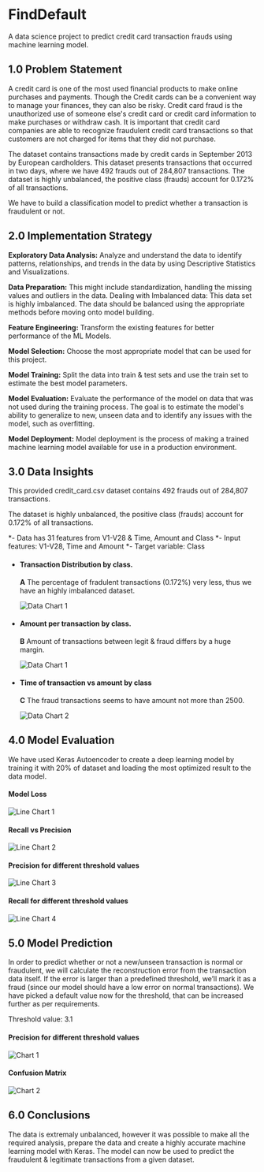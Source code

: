 # FindDefault

A data science project to predict credit card transaction frauds using machine learning model.


## 1.0 Problem Statement

A credit card is one of the most used financial products to make online purchases and payments. Though the Credit cards can be a convenient way to manage your finances, they can also be risky. Credit card fraud is the unauthorized use of someone else's credit card or credit card information to make purchases or withdraw cash.
It is important that credit card companies are able to recognize fraudulent credit card transactions so that customers are not charged for items that they did not purchase. 

The dataset contains transactions made by credit cards in September 2013 by European cardholders. This dataset presents transactions that occurred in two days, where we have 492 frauds out of 284,807 transactions. The dataset is highly unbalanced, the positive class (frauds) account for 0.172% of all transactions.

We have to build a classification model to predict whether a transaction is fraudulent or not.


## 2.0 Implementation Strategy

**Exploratory Data Analysis:** Analyze and understand the data to identify patterns, relationships, and trends in the data by using Descriptive Statistics and Visualizations. 

**Data Preparation:** This might include standardization, handling the missing values and outliers in the data. 
Dealing with Imbalanced data: This data set is highly imbalanced. The data should be balanced using the appropriate methods before moving onto model building.

**Feature Engineering:** Transform the existing features for better performance of the ML Models. 

**Model Selection:** Choose the most appropriate model that can be used for this project. 

**Model Training:** Split the data into train & test sets and use the train set to estimate the best model parameters. 

**Model Evaluation:** Evaluate the performance of the model on data that was not used during the training process. The goal is to estimate the model's ability to generalize to new, unseen data and to identify any issues with the model, such as overfitting. 

**Model Deployment:** Model deployment is the process of making a trained machine learning model available for use in a production environment. 


## 3.0 Data Insights

This provided credit_card.csv dataset contains 492 frauds out of 284,807 transactions. 

The dataset is highly unbalanced, the positive class (frauds) account for 0.172% of all transactions.

*- Data has 31 features from V1-V28 & Time, Amount and Class
*- Input features: V1-V28, Time and Amount
*- Target variable: Class

* #### Transaction Distribution by class.

    **A** The percentage of fradulent transactions (0.172%) very less, thus we have an highly imbalanced dataset.

    ![Data Chart 1](reports/bar_chart.png)

* #### Amount per transaction by class.

    **B** Amount of transactions between legit & fraud differs by a huge margin.

    ![Data Chart 1](reports/historgram.png)
    
* #### Time of transaction vs amount by class

    **C** The fraud transactions seems to have amount not more than 2500.

    ![Data Chart 2](reports/scatter_plot.png)
    

## 4.0 Model Evaluation

We have used Keras Autoencoder to create a deep learning model by training it with 20% of dataset and loading the most optimized result to the data model.

#### Model Loss

   ![Line Chart 1](reports/line_plot.png)


#### Recall vs Precision
   
   ![Line Chart 2](reports/line_plot_2.png)
   
   
#### Precision for different threshold values
   
   ![Line Chart 3](reports/line_plot_3.png)
   
   
#### Recall for different threshold values
   
   ![Line Chart 4](reports/line_plot_4.png)



## 5.0 Model Prediction

In order to predict whether or not a new/unseen transaction is normal or fraudulent, we will calculate the reconstruction error from the transaction data itself. If the error is larger than a predefined threshold, we’ll mark it as a fraud (since our model should have a low error on normal transactions). We have picked a default value now for the threshold, that can be increased further as per requirements.

Threshold value: 3.1

#### Precision for different threshold values

   ![Chart 1](reports/scatter_plot_2.png)
   
#### Confusion Matrix

   ![Chart 2](reports/heat_map.png)


## 6.0 Conclusions

The data is extremaly unbalanced, however it was possible to make all the required analysis, prepare the data and create a highly accurate machine learning model with Keras. The model can now be used to predict the fraudulent & legitimate transactions from a given dataset.
